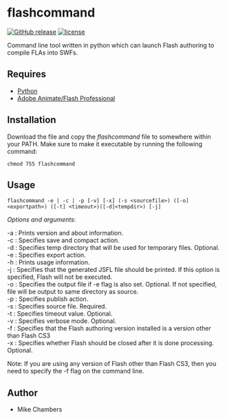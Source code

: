 flashcommand
============
[![GitHub release](https://img.shields.io/github/release/haysclark/flashcommand.svg?maxAge=3600)](https://github.com/haysclark/flashcommand/releases) [![license](https://img.shields.io/github/license/haysclark/flashcommand.svg?maxAge=86400)]()

Command line tool written in python which can launch Flash authoring to compile FLAs into SWFs.

Requires
--------

 - [Python](http://www.python.org)
 - [Adobe Animate/Flash Professional](https://www.adobe.com/products/animate.html)

Installation
------------

Download the file and copy the _flashcommand_ file to somewhere within your PATH.
Make sure to make it executable by running the following command:

    chmod 755 flashcommand

Usage
-----

    flashcommand -e | -c | -p [-v] [-x] (-s <sourcefile>) ([-o] <exportpath>) ([-t] <timeout>)([-d]<tempdir>) [-j]

*Options and arguments:*

 -a : Prints version and about information.  
 -c : Specifies save and compact action.  
 -d : Specifies temp directory that will be used for temporary files. Optional.  
 -e : Specifies export action.  
 -h : Prints usage information.  
 -j : Specifies that the generated JSFL file should be printed. If this option is specified, Flash will not be executed.  
 -o : Specifies the output file if -e flag is also set. Optional. If not specified, file will be output to same directory as source.  
 -p : Specifies publish action.  
 -s : Specifies source file. Required.  
 -t : Specifies timeout value. Optional.  
 -v : Specifies verbose mode. Optional.  
 -f : Specifies that the Flash authoring version installed is a version other than Flash CS3  
 -x : Specifies whether Flash should be closed after it is done processing. Optional.  

Note: If you are using any version of Flash other than Flash CS3, then you need to specify the -f flag on the command line.

Author
------

 - Mike Chambers
